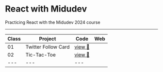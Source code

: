 # React with Midudev

Practicing React with the Midudev 2024 course

---

| Class | Project             | Code                                                                                                    | Web |
| ----- | ------------------- | ------------------------------------------------------------------------------------------------------- | --- |
| 01    | Twitter Follow Card | [view 🔗](https://github.com/Lachicagladiadora/react-midudev/tree/main/projects/01-twitter-follow-card) |
| 02    | Tic-Tac-Toe         | [view 🔗](https://github.com/Lachicagladiadora/react-midudev/tree/main/projects/02-tic-tac-toe)         |
| ---   | ---                 | ---                                                                                                     |
